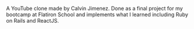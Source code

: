 A YouTube clone made by Calvin Jimenez. Done as a final project for my bootcamp at Flatiron School and implements what I learned including Ruby on Rails and ReactJS.